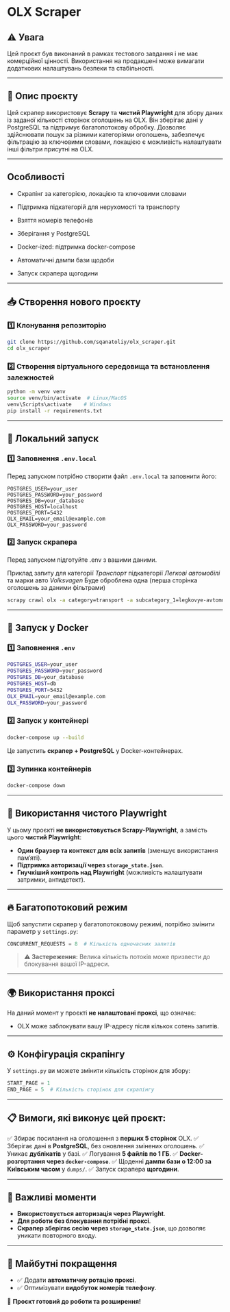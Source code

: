 # OLX Scraper

## ⚠️ Увага
Цей проєкт був виконаний в рамках тестового завдання і не має комерційної цінності. Використання на продакшені може вимагати додаткових налаштувань безпеки та стабільності.

---

## 📌 Опис проєкту
Цей скрапер використовує **Scrapy** та **чистий Playwright** для збору даних із заданої кількості сторінок оголошень на OLX. Він зберігає дані у PostgreSQL та підтримує багатопотокову обробку. Дозволяє здійснювати пошук за різними категоріями оголошень, забезпечує фільтрацію за ключовими словами, локацією є можливість налаштувати інші фільтри присутні на OLX.

---

##  Особливості

- Скрапінг за категорією, локацією та ключовими словами

- Підтримка підкатегорій для нерухомості та транспорту

- Взяття номерів телефонів

- Зберігання у PostgreSQL

- Docker-ized: підтримка docker-compose

- Автоматичні дампи бази щодоби

- Запуск скрапера щогодини

---


## 📥 Створення нового проєкту
### 1️⃣ **Клонування репозиторію**
```bash
git clone https://github.com/sqanatoliy/olx_scraper.git
cd olx_scraper
```

### 2️⃣ **Створення віртуального середовища та встановлення залежностей**
```bash
python -m venv venv
source venv/bin/activate  # Linux/MacOS
venv\Scripts\activate    # Windows
pip install -r requirements.txt
```

---

## 🚀 Локальний запуск

### 1️⃣ **Заповнення `.env.local`**
Перед запуском потрібно створити файл `.env.local` та заповнити його:
```
POSTGRES_USER=your_user
POSTGRES_PASSWORD=your_password
POSTGRES_DB=your_database
POSTGRES_HOST=localhost
POSTGRES_PORT=5432
OLX_EMAIL=your_email@example.com
OLX_PASSWORD=your_password
```

### 2️⃣ **Запуск скрапера**

Перед запуском підготуйте .env з вашими даними.

Приклад запиту для категорії *Транспорт* підкатегорії *Легкові автомобілі* та марки авто *Volksvagen* Буде оброблена одна (перша сторінка оголошень за даними фільтрами)

```bash
scrapy crawl olx -a category=transport -a subcategory_1=legkovye-avtomobili -a subcategory_2=volkswagen -a end_page=1 -o ads.json
```

---

## 🐳 Запуск у Docker

### 1️⃣ **Заповнення `.env`**
```bash
POSTGRES_USER=your_user
POSTGRES_PASSWORD=your_password
POSTGRES_DB=your_database
POSTGRES_HOST=db
POSTGRES_PORT=5432
OLX_EMAIL=your_email@example.com
OLX_PASSWORD=your_password
```

### 2️⃣ **Запуск у контейнері**
```bash
docker-compose up --build
```

Це запустить **скрапер + PostgreSQL** у Docker-контейнерах.

### 3️⃣ **Зупинка контейнерів**
```bash
docker-compose down
```

---

## 📌 Використання чистого Playwright
У цьому проєкті **не використовується Scrapy-Playwright**, а замість цього **чистий Playwright**:
- **Один браузер та контекст для всіх запитів** (зменшує використання пам’яті).
- **Підтримка авторизації через `storage_state.json`**.
- **Гнучкіший контроль над Playwright** (можливість налаштувати затримки, антидетект).

---

## 🔥 Багатопотоковий режим
Щоб запустити скрапер у багатопотоковому режимі, потрібно змінити параметр у `settings.py`:
```python
CONCURRENT_REQUESTS = 8  # Кількість одночасних запитів
```

> **⚠️ Застереження:** Велика кількість потоків може призвести до блокування вашої IP-адреси.

---

## 🌍 Використання проксі
На даний момент у проєкті **не налаштовані проксі**, що означає:
- OLX може заблокувати вашу IP-адресу після кількох сотень запитів.

---

## ⚙️ Конфігурація скрапінгу
У `settings.py` ви можете змінити кількість сторінок для збору:
```python
START_PAGE = 1
END_PAGE = 5  # Кількість сторінок для скрапінгу
```

---

## 📋 Вимоги, які виконує цей проєкт:
✅ Збирає посилання на оголошення з **перших 5 сторінок** OLX.
✅ Зберігає дані в **PostgreSQL**, без оновлення змінених оголошень.
✅ Уникає **дублікатів** у базі.
✅ Логування **5 файлів по 1 ГБ**.
✅ **Docker-розгортання через `docker-compose`**.
✅ Щоденні **дампи бази о 12:00 за Київським часом** у `dumps/`.
✅ Запуск скрапера **щогодини**.

---

## 📌 Важливі моменти
- **Використовується авторизація через Playwright**.
- **Для роботи без блокування потрібні проксі**.
- **Скрапер зберігає сесію через `storage_state.json`**, що дозволяє уникати повторного входу.

---

## 🔧 Майбутні покращення
- ✅ Додати **автоматичну ротацію проксі**.
- ✅ Оптимізувати **видобуток номерів телефону**.


🚀 **Проєкт готовий до роботи та розширення!**


